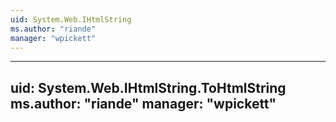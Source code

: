 ```yaml
---
uid: System.Web.IHtmlString
ms.author: "riande"
manager: "wpickett"
---
```


---
uid: System.Web.IHtmlString.ToHtmlString
ms.author: "riande"
manager: "wpickett"
---
